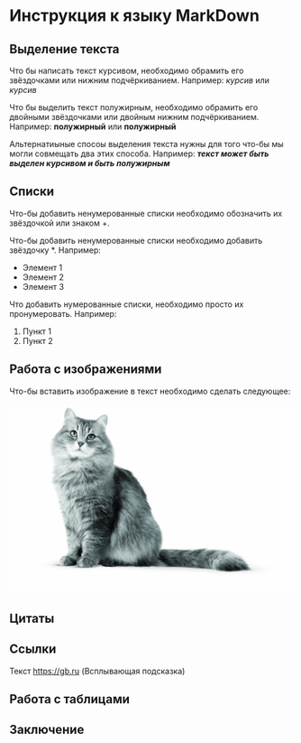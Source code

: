 # Инструкция к языку MarkDown

## Выделение текста 

Что бы написать текст курсивом, необходимо обрамить его звёздочками или нижним подчёркиванием. Например: *курсив* или _курсив_

Что бы выделить текст полужирным, необходимо обрамить его двойными звёздочками или двойным нижним подчёркиванием. Например: **полужирный** или __полужирный__

Альтернатиыные спосоы выделения текста нужны для того что-бы мы могли совмещать два этих способа. Например: **_текст может быть выделен курсивом и быть полужирным_**

## Списки

Что-бы добавить ненумерованные списки необходимо обозначить их звёздочкой или знаком +.

Что-бы добавить ненумерованные списки необходимо добавить звёздочку *. Например:

* Элемент 1
* Элемент 2
* Элемент 3

Что добавить нумерованные списки, необходимо просто их пронумеровать. Например: 

1. Пункт 1 
2. Пункт 2

## Работа с изображениями 

Что-бы вставить изображение в текст необходимо сделать следующее: 

![Это котик](cat.jpg)

## Цитаты 

## Ссылки 

 Текст https://gb.ru (Всплывающая подсказка)    

## Работа с таблицами 

## Заключение 
